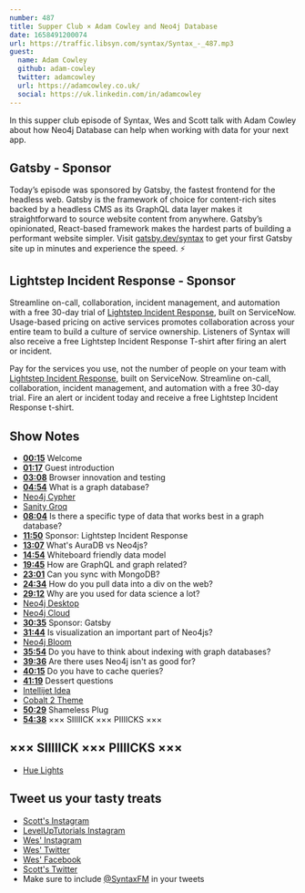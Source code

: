 ```yaml
---
number: 487
title: Supper Club × Adam Cowley and Neo4j Database
date: 1658491200074
url: https://traffic.libsyn.com/syntax/Syntax_-_487.mp3
guest:
  name: Adam Cowley
  github: adam-cowley
  twitter: adamcowley
  url: https://adamcowley.co.uk/
  social: https://uk.linkedin.com/in/adamcowley
---
```


In this supper club episode of Syntax, Wes and Scott talk with Adam Cowley about how Neo4j Database can help when working with data for your next app.

## Gatsby - Sponsor

Today’s episode was sponsored by Gatsby, the fastest frontend for the headless web. Gatsby is the framework of choice for content-rich sites backed by a headless CMS as its GraphQL data layer makes it straightforward to source website content from anywhere. Gatsby’s opinionated, React-based framework makes the hardest parts of building a performant website simpler. Visit [gatsby.dev/syntax](https://gatsby.dev/syntaxfm) to get your first Gatsby site up in minutes and experience the speed. ⚡️

## Lightstep Incident Response - Sponsor

Streamline on-call, collaboration, incident management, and automation with a free 30-day trial of [Lightstep Incident Response](http://lightstep.com/syntax), built on ServiceNow. Usage-based pricing on active services promotes collaboration across your entire team to build a culture of service ownership. Listeners of Syntax will also receive a free Lightstep Incident Response T-shirt after firing an alert or incident.

Pay for the services you use, not the number of people on your team with [Lightstep Incident Response](http://lightstep.com/syntax), built on ServiceNow. Streamline on-call, collaboration, incident management, and automation with a free 30-day trial. Fire an alert or incident today and receive a free Lightstep Incident Response t-shirt.

## Show Notes

* **[00:15](#t=00:15)** Welcome
* **[01:17](#t=01:17)** Guest introduction
* **[03:08](#t=03:08)** Browser innovation and testing
* **[04:54](#t=04:54)** What is a graph database?
* [Neo4j Cypher](https://neo4j.com/developer/cypher/)
* [Sanity Groq](https://www.sanity.io/docs/overview-groq)
* **[08:04](#t=08:04)** Is there a specific type of data that works best in a graph database?
* **[11:50](#t=11:50)** Sponsor: Lightstep Incident Response
* **[13:07](#t=13:07)** What's AuraDB vs Neo4js?
* **[14:54](#t=14:54)** Whiteboard friendly data model
* **[19:45](#t=19:45)** How are GraphQL and graph related?
* **[23:01](#t=23:01)** Can you sync with MongoDB?
* **[24:34](#t=24:34)** How do you pull data into a div on the web?
* **[29:12](#t=29:12)** Why are you used for data science a lot?
* [Neo4j Desktop](https://neo4j.com/download/)
* [Neo4j Cloud](https://neo4j.com/cloud/)
* **[30:35](#t=30:35)** Sponsor: Gatsby
* **[31:44](#t=31:44)** Is visualization an important part of Neo4js?
* [Neo4j Bloom](https://neo4j.com/product/bloom/)
* **[35:54](#t=35:54)** Do you have to think about indexing with graph databases?
* **[39:36](#t=39:36)** Are there uses Neo4j isn't as good for?
* **[40:15](#t=40:15)** Do you have to cache queries?
* **[41:19](#t=41:19)** Dessert questions
* [Intellijet Idea](https://www.jetbrains.com/idea/)
* [Cobalt 2 Theme](https://marketplace.visualstudio.com/items?itemName=wesbos.theme-cobalt2)
* **[50:29](#t=50:29)** Shameless Plug
* **[54:38](#t=54:38)** ××× SIIIIICK ××× PIIIICKS ×××

## ××× SIIIIICK ××× PIIIICKS ×××

* [Hue Lights](https://www.philips-hue.com/)

## Tweet us your tasty treats

* [Scott's Instagram](https://www.instagram.com/stolinski/)
* [LevelUpTutorials Instagram](https://www.instagram.com/LevelUpTutorials/)
* [Wes' Instagram](https://www.instagram.com/wesbos/)
* [Wes' Twitter](https://twitter.com/wesbos)
* [Wes' Facebook](https://www.facebook.com/wesbos.developer)
* [Scott's Twitter](https://twitter.com/stolinski)
* Make sure to include [@SyntaxFM](https://twitter.com/SyntaxFM) in your tweets
